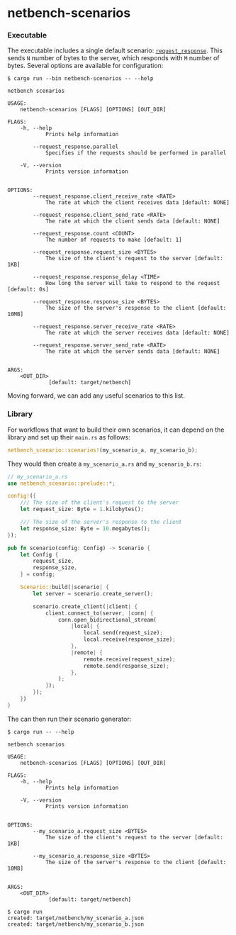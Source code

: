 # netbench-scenarios

### Executable

The executable includes a single default scenario: [`request_response`](https://github.com/aws/s2n-quic/blob/main/netbench/netbench-scenarios/src/request_response.rs). This sends `N` number of bytes to the server, which responds with `M` number of bytes. Several options are available for configuration:

```shell
$ cargo run --bin netbench-scenarios -- --help

netbench scenarios

USAGE:
    netbench-scenarios [FLAGS] [OPTIONS] [OUT_DIR]

FLAGS:
    -h, --help
            Prints help information

        --request_response.parallel
            Specifies if the requests should be performed in parallel

    -V, --version
            Prints version information


OPTIONS:
        --request_response.client_receive_rate <RATE>
            The rate at which the client receives data [default: NONE]

        --request_response.client_send_rate <RATE>
            The rate at which the client sends data [default: NONE]

        --request_response.count <COUNT>
            The number of requests to make [default: 1]

        --request_response.request_size <BYTES>
            The size of the client's request to the server [default: 1KB]

        --request_response.response_delay <TIME>
            How long the server will take to respond to the request [default: 0s]

        --request_response.response_size <BYTES>
            The size of the server's response to the client [default: 10MB]

        --request_response.server_receive_rate <RATE>
            The rate at which the server receives data [default: NONE]

        --request_response.server_send_rate <RATE>
            The rate at which the server sends data [default: NONE]


ARGS:
    <OUT_DIR>
             [default: target/netbench]
```

Moving forward, we can add any useful scenarios to this list.

### Library

For workflows that want to build their own scenarios, it can depend on the library and set up their `main.rs` as follows:

```rust
netbench_scenario::scenarios!(my_scenario_a, my_scenario_b);
```

They would then create a `my_scenario_a.rs` and `my_scenario_b.rs`:

```rust
// my_scenario_a.rs
use netbench_scenario::prelude::*;

config!({
    /// The size of the client's request to the server
    let request_size: Byte = 1.kilobytes();

    /// The size of the server's response to the client
    let response_size: Byte = 10.megabytes();
});

pub fn scenario(config: Config) -> Scenario {
    let Config {
        request_size,
        response_size,
    } = config;

    Scenario::build(|scenario| {
        let server = scenario.create_server();

        scenario.create_client(|client| {
            client.connect_to(server, |conn| {
                conn.open_bidirectional_stream(
                    |local| {
                        local.send(request_size);
                        local.receive(response_size);
                    },
                    |remote| {
                        remote.receive(request_size);
                        remote.send(response_size);
                    },
                );
            });
        });
    })
}
```

The can then run their scenario generator:

```shell
$ cargo run -- --help

netbench scenarios

USAGE:
    netbench-scenarios [FLAGS] [OPTIONS] [OUT_DIR]

FLAGS:
    -h, --help
            Prints help information

    -V, --version
            Prints version information


OPTIONS:
        --my_scenario_a.request_size <BYTES>
            The size of the client's request to the server [default: 1KB]

        --my_scenario_a.response_size <BYTES>
            The size of the server's response to the client [default: 10MB]


ARGS:
    <OUT_DIR>
             [default: target/netbench]

```

```
$ cargo run
created: target/netbench/my_scenario_a.json
created: target/netbench/my_scenario_b.json
```